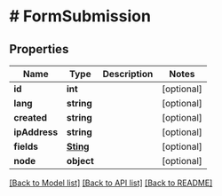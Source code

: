 # # FormSubmission

## Properties

Name | Type | Description | Notes
------------ | ------------- | ------------- | -------------
**id** | **int** |  | [optional]
**lang** | **string** |  | [optional]
**created** | **string** |  | [optional]
**ipAddress** | **string** |  | [optional]
**fields** | [**Sting**](Sting.md) |  | [optional]
**node** | **object** |  | [optional]

[[Back to Model list]](../../README.md#models) [[Back to API list]](../../README.md#endpoints) [[Back to README]](../../README.md)
